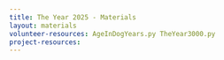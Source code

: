 ```yaml
---
title: The Year 2025 - Materials
layout: materials
volunteer-resources: AgeInDogYears.py TheYear3000.py
project-resources: 
---
```

